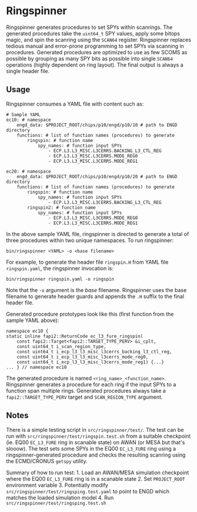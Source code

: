 Ringspinner
===========
Ringspinner generates procedures to set SPYs within scanrings. The generated
procedures take the `uint64_t` SPY values, apply some bitops magic, and spin the
scanring using the `SCAN64` register. Ringspinner replaces tedious manual and
error-prone programming to set SPYs via scanning in procedures. Generated
procedures are optimized to use as few SCOMS as possible by grouping as many SPY
bits as possible into single `SCAN64` operations (highly dependent on ring
layout). The final output is always a single header file.

Usage
-----
Ringspinner consumes a YAML file with content such as:

    # Sample YAML
    ec10: # namespace
        engd_data: $PROJECT_ROOT/chips/p10/engd/p10/10 # path to ENGD directory
        functions: # list of function names (procedures) to generate
            ringspin: # function name
                spy_names: # function input SPYs
                    - ECP.L3.L3_MISC.L3CERRS.BACKING_L3_CTL_REG
                    - ECP.L3.L3_MISC.L3CERRS.MODE_REG0
                    - ECP.L3.L3_MISC.L3CERRS.MODE_REG1

    ec20: # namespace
        engd_data: $PROJECT_ROOT/chips/p10/engd/p10/20 # path to ENGD directory
        functions: # list of function names (procedures) to generate
            ringspin: # function name
                spy_names: # function input SPYs
                    - ECP.L3.L3_MISC.L3CERRS.BACKING_L3_CTL_REG
            ringspin2: # function name
                spy_names: # function input SPYs
                    - ECP.L3.L3_MISC.L3CERRS.MODE_REG0
                    - ECP.L3.L3_MISC.L3CERRS.MODE_REG1

In the above sample YAML file, ringspinner is directed to generate a total of
three procedures within two unique namespaces. To run ringspinner:

    bin/ringspinner <YAML> -o <base filename>

For example, to generate the header file `ringspin.H` from YAML file
`ringspin.yaml`, the ringspinner invocation is:

    bin/ringspinner ringspin.yaml -o ringspin

Note that the `-o` argument is the *base* filename. Ringspinner uses the base
filename to generate header guards and appends the `.H` suffix to the final
header file.

Generated procedure prototypes look like this (first function from the sample
YAML above):

    namespace ec10 {
    static inline fapi2::ReturnCode ec_l3_fure_ringspin(
        const fapi2::Target<fapi2::TARGET_TYPE_PERV> &i_cplt,
        const uint64_t i_scan_region_type,
        const uint64_t i_ecp_l3_l3_misc_l3cerrs_backing_l3_ctl_reg,
        const uint64_t i_ecp_l3_l3_misc_l3cerrs_mode_reg0,
        const uint64_t i_ecp_l3_l3_misc_l3cerrs_mode_reg1) {...}
    ... } // namespace ec10

The generated procedure is named `<ring_name>_<function_name>`. Ringspinner
generates a procedure for each ring if the input SPYs to a function span
multiple rings. Generated procedures always take a `fapi2::TARGET_TYPE_PERV`
target and `SCAN_REGION_TYPE` argument.

Notes
-----
There is a simple testing script in `src/ringspinner/test/`. The test can be run
with `src/ringspinner/test/ringspin.test.sh` from a suitable checkpoint (ie.
EQ00 `EC_L3_FURE` ring in scanable state) on AWAN (or MESA but that's slooow).
The test sets some SPYs in the EQ00 `EC_L3_FURE` ring using a
ringspinner-generated procedure and checks the resulting scanring using the
ECMD/CRONUS `getspy` utility.

Summary of how to run test:
    1. Load an AWAN/MESA simulation checkpoint where the EQ00 `EC_L3_FURE` ring
       is in a scanable state
    2. Set `PROJECT_ROOT` environment variable
    3. Potentially modify `src/ringspinner/test/ringsping.test.yaml` to point to
       ENGD which matches the loaded simulation model
    4. Run `src/ringspinner/test/ringsping.test.sh`
